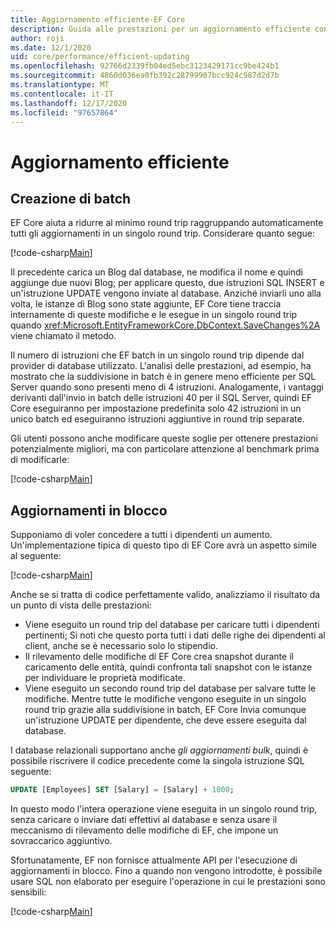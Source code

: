 ```yaml
---
title: Aggiornamento efficiente-EF Core
description: Guida alle prestazioni per un aggiornamento efficiente con Entity Framework Core
author: roji
ms.date: 12/1/2020
uid: core/performance/efficient-updating
ms.openlocfilehash: 92766d2339fb04ed5ebc3123429171cc9be424b1
ms.sourcegitcommit: 4860d036ea0fb392c28799907bcc924c987d2d7b
ms.translationtype: MT
ms.contentlocale: it-IT
ms.lasthandoff: 12/17/2020
ms.locfileid: "97657864"
---
```

# <a name="efficient-updating"></a>Aggiornamento efficiente

## <a name="batching"></a>Creazione di batch

EF Core aiuta a ridurre al minimo round trip raggruppando automaticamente tutti gli aggiornamenti in un singolo round trip. Considerare quanto segue:

[!code-csharp[Main](../../../samples/core/Performance/Program.cs#SaveChangesBatching)]

Il precedente carica un Blog dal database, ne modifica il nome e quindi aggiunge due nuovi Blog; per applicare questo, due istruzioni SQL INSERT e un'istruzione UPDATE vengono inviate al database. Anziché inviarli uno alla volta, le istanze di Blog sono state aggiunte, EF Core tiene traccia internamente di queste modifiche e le esegue in un singolo round trip quando <xref:Microsoft.EntityFrameworkCore.DbContext.SaveChanges%2A> viene chiamato il metodo.

Il numero di istruzioni che EF batch in un singolo round trip dipende dal provider di database utilizzato. L'analisi delle prestazioni, ad esempio, ha mostrato che la suddivisione in batch è in genere meno efficiente per SQL Server quando sono presenti meno di 4 istruzioni. Analogamente, i vantaggi derivanti dall'invio in batch delle istruzioni 40 per il SQL Server, quindi EF Core eseguiranno per impostazione predefinita solo 42 istruzioni in un unico batch ed eseguiranno istruzioni aggiuntive in round trip separate.

Gli utenti possono anche modificare queste soglie per ottenere prestazioni potenzialmente migliori, ma con particolare attenzione al benchmark prima di modificarle:

[!code-csharp[Main](../../../samples/core/Performance/BatchTweakingContext.cs#BatchTweaking)]

## <a name="bulk-updates"></a>Aggiornamenti in blocco

Supponiamo di voler concedere a tutti i dipendenti un aumento. Un'implementazione tipica di questo tipo di EF Core avrà un aspetto simile al seguente:

[!code-csharp[Main](../../../samples/core/Performance/Program.cs#UpdateWithoutBulk)]

Anche se si tratta di codice perfettamente valido, analizziamo il risultato da un punto di vista delle prestazioni:

* Viene eseguito un round trip del database per caricare tutti i dipendenti pertinenti; Si noti che questo porta tutti i dati delle righe dei dipendenti al client, anche se è necessario solo lo stipendio.
* Il rilevamento delle modifiche di EF Core crea snapshot durante il caricamento delle entità, quindi confronta tali snapshot con le istanze per individuare le proprietà modificate.
* Viene eseguito un secondo round trip del database per salvare tutte le modifiche. Mentre tutte le modifiche vengono eseguite in un singolo round trip grazie alla suddivisione in batch, EF Core Invia comunque un'istruzione UPDATE per dipendente, che deve essere eseguita dal database.

I database relazionali supportano anche *gli aggiornamenti bulk*, quindi è possibile riscrivere il codice precedente come la singola istruzione SQL seguente:

```sql
UPDATE [Employees] SET [Salary] = [Salary] + 1000;
```

In questo modo l'intera operazione viene eseguita in un singolo round trip, senza caricare o inviare dati effettivi al database e senza usare il meccanismo di rilevamento delle modifiche di EF, che impone un sovraccarico aggiuntivo.

Sfortunatamente, EF non fornisce attualmente API per l'esecuzione di aggiornamenti in blocco. Fino a quando non vengono introdotte, è possibile usare SQL non elaborato per eseguire l'operazione in cui le prestazioni sono sensibili:

[!code-csharp[Main](../../../samples/core/Performance/Program.cs#UpdateWithBulk)]
